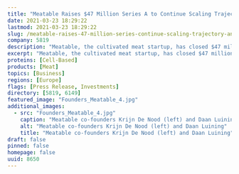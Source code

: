 ```yaml
---
title: "Meatable Raises $47 Million Series A to Continue Scaling Trajectory and Expand its Product Portfolio with Beef"
date: 2021-03-23 18:29:22
lastmod: 2021-03-23 18:29:22
slug: /meatable-raises-47-million-series-continue-scaling-trajectory-and-expand-its-product
company: 5819
description: "Meatable, the cultivated meat startup, has closed $47 million USD in its Series A funding round, bringing the company’s total funding to $60 million. Meatable finalized its first showcase product in 2020 and aims to use the new funds to advance small-scale production at the Biotech Campus Delft and to diversify its product portfolio."
excerpt: "Meatable, the cultivated meat startup, has closed $47 million USD in its Series A funding round, bringing the company’s total funding to $60 million. Meatable finalized its first showcase product in 2020 and aims to use the new funds to advance small-scale production at the Biotech Campus Delft and to diversify its product portfolio."
proteins: [Cell-Based]
products: [Meat]
topics: [Business]
regions: [Europe]
flags: [Press Release, Investments]
directory: [5819, 6149]
featured_image: "Founders_Meatable_4.jpg"
additional_images:
  - src: "Founders_Meatable_4.jpg"
    caption: "Meatable co-founders Krijn De Nood (left) and Daan Luining"
    alt: "Meatable co-founders Krijn De Nood (left) and Daan Luining"
    title: "Meatable co-founders Krijn De Nood (left) and Daan Luining"
draft: false
pinned: false
homepage: false
uuid: 8650
---
```


